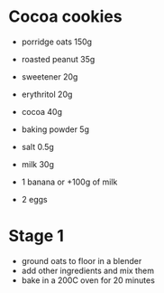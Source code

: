# Cocoa cookies

* porridge oats 150g
* roasted peanut 35g
* sweetener 20g
* erythritol 20g
* cocoa 40g
* baking powder 5g
* salt 0.5g

* milk 30g
* 1 banana or +100g of milk
* 2 eggs

# Stage 1

* ground oats to floor in a blender
* add other ingredients and mix them
* bake in a 200C oven for 20 minutes
